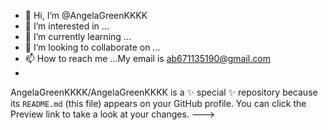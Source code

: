 - 👋 Hi, I’m @AngelaGreenKKKK
- 👀 I’m interested in ...
- 🌱 I’m currently learning ...
- 💞️ I’m looking to collaborate on ...
- 📫 How to reach me ...My email is ab671135190@gmail.com
- 
AngelaGreenKKKK/AngelaGreenKKKK is a ✨ special ✨ repository because its `README.md` (this file) appears on your GitHub profile.
You can click the Preview link to take a look at your changes.
--->
